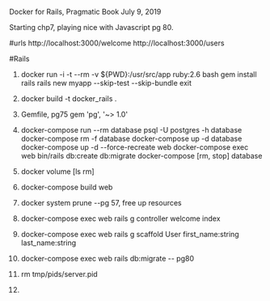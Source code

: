 Docker for Rails, Pragmatic Book
July 9, 2019

Starting chp7, playing nice with Javascript
pg 80.

#urls
http://localhost:3000/welcome
http://localhost:3000/users

#Rails
1. docker run -i -t --rm -v ${PWD}:/usr/src/app ruby:2.6 bash
   gem install rails
   rails new myapp --skip-test --skip-bundle
   exit
2. docker build -t docker_rails .

3. Gemfile, pg75 
    gem 'pg', '~> 1.0'
    
4. docker-compose run --rm database psql -U postgres -h database
   docker-compose rm -f database
   docker-compose up -d database
   docker-compose up -d --force-recreate web
   docker-compose exec web bin/rails db:create db:migrate
   docker-compose [rm, stop] database
   
5. docker volume [ls rm]
6. docker-compose build web
7. docker system prune    --pg 57, free up resources
8. docker-compose exec web rails g controller welcome index
9. docker-compose exec web rails g scaffold User first_name:string last_name:string
10. docker-compose exec web rails db:migrate    -- pg80
11. rm tmp/pids/server.pid
12.
